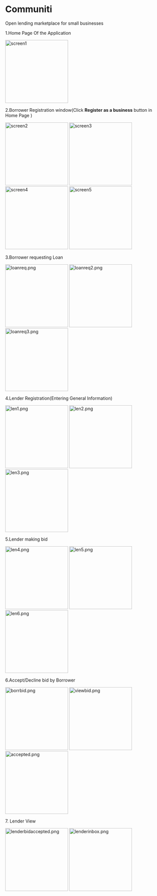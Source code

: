 # Communiti
Open lending marketplace for small businesses

1.Home Page Of the Application 

<img src="Screenshots/screen1.png" alt="screen1" width="200"/>

2.Borrower Registration window(Click **Register as a business** button in Home Page )
<p float="left">
<img src="Screenshots/screen2.png" alt="screen2" width="200"/>
<img src="Screenshots/screen3.png" alt="screen3" width="200"/>
<img src="Screenshots/screen4.png" alt="screen4" width="200"/>
<img src="Screenshots/screen5.png" alt="screen5" width="200"/>
</p>
3.Borrower requesting Loan
<p float="left">
<img src="Screenshots/loanreq.png" alt="loanreq.png" width="200"/>
<img src="Screenshots/loanreq2.png" alt="loanreq2.png" width="200"/>
<img src="Screenshots/loanreq3.png" alt="loanreq3.png" width="200"/>
</p>
4.Lender Registration(Entering General Information)
<p float="left">
<img src="Screenshots/len1.png" alt="len1.png" width="200"/>
<img src="Screenshots/len2.png" alt="len2.png" width="200"/>
<img src="Screenshots/len3.png" alt="len3.png" width="200"/>
</p>
5.Lender making bid
<p float="left">
<img src="Screenshots/len4.png" alt="len4.png" width="200"/>
<img src="Screenshots/len5.png" alt="len5.png" width="200"/>
<img src="Screenshots/len6.png" alt="len6.png" width="200"/>
</p>
6.Accept/Decline bid by Borrower
<p float="left">
<img src="Screenshots/borrbid.png" alt="borrbid.png" width="200"/>
<img src="Screenshots/viewbid.png" alt="viewbid.png" width="200"/>
<img src="Screenshots/accepted.png" alt="accepted.png" width="200"/>
</p>
7. Lender View
<p float="left">
<img src="Screenshots/lenderbidaccepted.png" alt="lenderbidaccepted.png" width="200"/>
<img src="Screenshots/lenderinbox.png" alt="lenderinbox.png" width="200"/>
</p>

